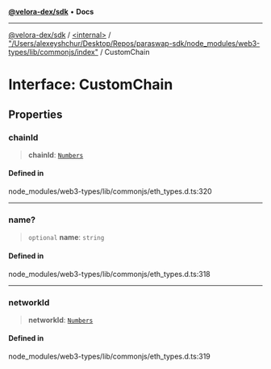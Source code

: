 [**@velora-dex/sdk**](../../../../README.md) • **Docs**

***

[@velora-dex/sdk](../../../../globals.md) / [\<internal\>](../../../README.md) / ["/Users/alexeyshchur/Desktop/Repos/paraswap-sdk/node\_modules/web3-types/lib/commonjs/index"](../README.md) / CustomChain

# Interface: CustomChain

## Properties

### chainId

> **chainId**: [`Numbers`](../../../type-aliases/Numbers.md)

#### Defined in

node\_modules/web3-types/lib/commonjs/eth\_types.d.ts:320

***

### name?

> `optional` **name**: `string`

#### Defined in

node\_modules/web3-types/lib/commonjs/eth\_types.d.ts:318

***

### networkId

> **networkId**: [`Numbers`](../../../type-aliases/Numbers.md)

#### Defined in

node\_modules/web3-types/lib/commonjs/eth\_types.d.ts:319
